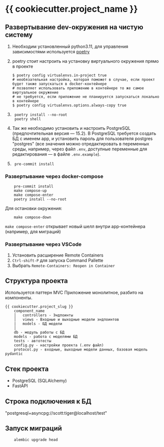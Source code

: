 # {{ cookiecutter.project_name }}

## Развертывание dev-окружения на чистую систему

1. Необходим установленный python3.11, для управления зависимостями используется [poetry](https://python-poetry.org/docs/#installation)
2. poetry стоит настроить на установку виртуального окружения прямо в проекте
   ```shell
   $ poetry config virtualenvs.in-project true
   # необязательная настройка, которая поможет в случае, если проект будет также запускаться в docker-контейнере
   # позволяет использовать приложению в контейнере то же самое виртуальное окружение
   # не требуется, если приложение не планируется запускаться локально в контейнере
   $ poetry config virtualenvs.options.always-copy true
   ```

3. ```shell
    poetry install --no-root
    poetry shell
    ```

4. Так же необходимо установить и настроить PostgreSQL (предпочтительная версия — 15.2). В PostgreSQL требуется создать БД с именем app, и установить пароль для пользователя postgres "postgres" (все значения можно отредактировать в переменных среды, например, через файл `.env`, доступные переменные для редактирования — в файле `.env.example`).

5. ```shell
    pre-commit install
    ```

### Развертывание через docker-compose

```shell
    pre-commit install
    make compose-up
    make compose-enter
    poetry install --no-root
```

Для остановки окружения:

```shell
    make compose-down
```

`make compose-enter` открывает новый шелл внутри app-контейнера (например, для миграций)

### Развертывание через VSCode

1. Установить расширение Remote Containers
2. `Ctrl-shift-P` для запуска Command Pallette
3. Выбрать `Remote-Containers: Reopen in Container`

## Структура проекта

Используется паттерн MVC
Приложение монолитное, разбито на компоненты.

```structure
{{ cookiecutter.project_slug }}
    component_name
    │   controllers - Эндпоинты
    │   views - Входные и выходные модели эндпоинтов
    |   models - БД модели
    │
    db - модуль работы с БД
    models - работа с моделями БД
    tests - автотесты
    config.py - настройки проекта (.env файл)
    protocol.py - входные, выходные модели данных, базовая модель pydantic
```

## Стек проекта

* PostgreSQL (SQLAlchemy)
* FastAPI

## Строка подключения к БД

"postgresql+asyncpg://scott:tiger@localhost/test"

## Запуск миграций

```shell
    alembic upgrade head
```

